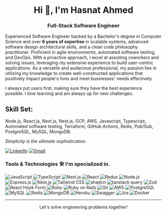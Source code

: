 <h1 align="center">Hi 👋, I'm Hasnat Ahmed</h1>
<h3 align="center">Full-Stack Software Engineer</h3>

Experienced Software Engineer backed by a Bachelor's degree in Computer Science and over **6 years of expertise** in scalable systems, advanced software design architectural skills, and a clean code philosophy practitioner. Proficient in agile environments, automated software testing, and DevOps. With a proactive approach, I excel at assisting coworkers and solving issues, leveraging my extensive experience to build user-centric applications. As a versatile and audacious professional, my passion lies in utilizing my knowledge to create well-constructed applications that positively impact people's lives and meet businesses' needs effectively.

I always put users first, making sure they have the best experience possible. I love learning and am always up for new challenges.

<h2>Skill Set:</h2> Node.js, React.js, Next.js, Nest.js, GCP, AWS, Javascript, Typescript, Automated software testing, Terraform, GitHub Actions, Redis, Pub/Sub, PostgreSQL, MySQL, MongoDB.

*Simplicity is the ultimate sophistication.*

[![LinkedIn](https://img.shields.io/badge/Linkedin-0077B5?style=for-the-badge&logo=Linkedin&logoColor=ffffff)](https://www.linkedin.com/in/hasnat-ahmed-sandhu/)
[![Gmail](https://img.shields.io/badge/Gmail-FF0000?style=for-the-badge&logo=gmail&logoColor=white)](mailto:iem.hasnatahmed800@gmail.com)



### Tools & Technologies 🛠 I'm specialized in.
![JavaScript](https://img.shields.io/badge/JavaScript-F7DF1E?style=for-the-badge&logo=javascript&logoColor=white)
![TypeScript](https://img.shields.io/badge/TypeScript-3178C6?style=for-the-badge&logo=typescript&logoColor=white)
![Next.js](https://img.shields.io/badge/Next.js-000000?style=for-the-badge&logo=next.js&logoColor=white)
![React](https://img.shields.io/badge/React-61DAFB?style=for-the-badge&logo=react&logoColor=white)
![Redux](https://img.shields.io/badge/Redux-764ABC?style=for-the-badge&logo=redux&logoColor=white)
![Node.js](https://img.shields.io/badge/Node.js-339933?style=for-the-badge&logo=node.js&logoColor=white)
![Express.js](https://img.shields.io/badge/Express.js-000000?style=for-the-badge&logo=express&logoColor=white)
![Nest.js](https://img.shields.io/badge/Nest.js-E0234E?style=for-the-badge&logo=nestjs&logoColor=white)
![Tailwind CSS](https://img.shields.io/badge/Tailwind_CSS-38B2AC?style=for-the-badge&logo=tailwind-css&logoColor=white)
![shadcn](https://img.shields.io/badge/shadcn-3178C6?style=for-the-badge&labelColor=black&logoColor=white)
![tanstack query](https://img.shields.io/badge/tanstack_query-3178C6?style=for-the-badge&logo=tanstack&logoColor=white)
![Zod](https://img.shields.io/badge/Zod-364153?style=for-the-badge)
![React Hook Form](https://img.shields.io/badge/React_Hook_Form-6e5c97?style=for-the-badge)
![Ruby](https://img.shields.io/badge/Ruby-CC342D?style=for-the-badge&logo=ruby&logoColor=white)
![Ruby on Rails](https://img.shields.io/badge/Ruby_on_Rails-CC0000?style=for-the-badge&logo=ruby-on-rails&logoColor=white)
![Git](https://img.shields.io/badge/Git-F05032?style=for-the-badge&logo=git&logoColor=white)
![AWS](https://img.shields.io/badge/AWS-232F3E?style=for-the-badge&logo=amazon-aws&logoColor=white)
![PostgreSQL](https://img.shields.io/badge/PostgreSQL-316192?style=for-the-badge&logo=postgresql&logoColor=white)
![MySQL](https://img.shields.io/badge/mysql-%2300f.svg?style=for-the-badge&logo=mysql&logoColor=white)
![Redis](https://img.shields.io/badge/redis-%23DD0031.svg?style=for-the-badge&logo=redis&logoColor=white)
![MongoDB](https://img.shields.io/badge/MongoDB-%234ea94b.svg?style=for-the-badge&logo=mongodb&logoColor=white)
![Heroku](https://img.shields.io/badge/Heroku-430098?style=for-the-badge&logo=heroku&logoColor=white)
![Swagger](https://img.shields.io/badge/-Swagger-%23Clojure?style=for-the-badge&logo=swagger&logoColor=white)
![Jira](https://img.shields.io/badge/jira-%230A0FFF.svg?style=for-the-badge&logo=jira&logoColor=white)
![Docker](https://img.shields.io/badge/docker-%230db7ed.svg?style=for-the-badge&logo=docker&logoColor=white)

---

<p align="center">Let's solve engineering problems together!</p>
